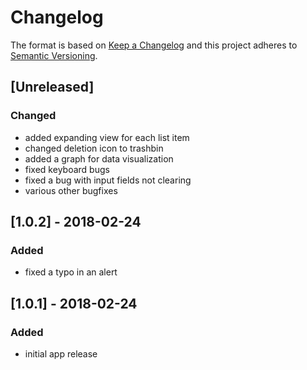# Changelog

The format is based on [Keep a Changelog](http://keepachangelog.com/en/1.0.0/)
and this project adheres to [Semantic Versioning](http://semver.org/spec/v2.0.0.html).

## [Unreleased]
### Changed
- added expanding view for each list item
- changed deletion icon to trashbin
- added a graph for data visualization
- fixed keyboard bugs
- fixed a bug with input fields not clearing
- various other bugfixes


## [1.0.2] - 2018-02-24
### Added
- fixed a typo in an alert

## [1.0.1] - 2018-02-24
### Added
- initial app release
